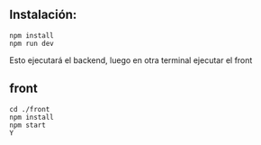## Instalación:
```
npm install
npm run dev
```

Esto ejecutará el backend, luego en otra terminal ejecutar el front


## front
```
cd ./front
npm install
npm start
Y
```
